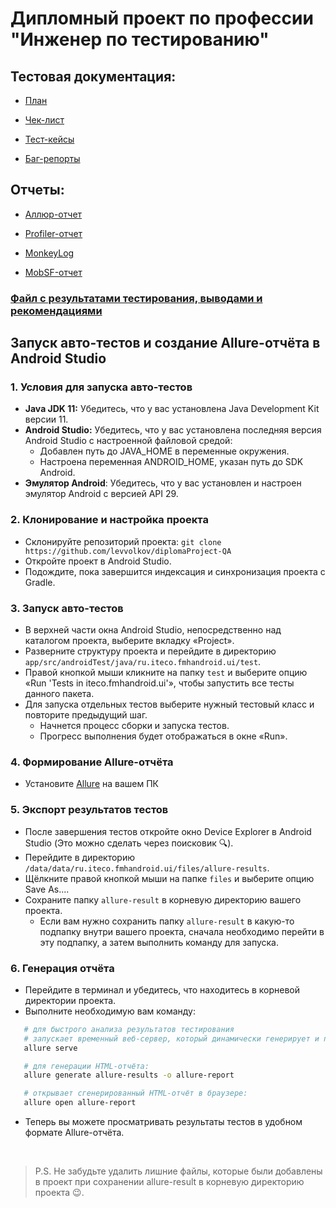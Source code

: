 # Дипломный проект по профессии "Инженер по тестированию"

## Тестовая документация:
- [План](https://github.com/LessiaSa/QADiplom/blob/main/Plan.md)

- [Чек-лист](https://docs.google.com/spreadsheets/d/14FpbwyF3vzgNoD_6pneBmU2GHlCcaqhgcbAScEPpii8/edit?usp=sharing)

- [Тест-кейсы](https://docs.google.com/spreadsheets/d/1YDR_rzY6MTc76FXd1WdfUx3VdH-rKM2b/edit?usp=sharing&ouid=114685950231512893577&rtpof=true&sd=true)

- [Баг-репорты](https://github.com/LessiaSa/QADiplom/issues)


## Отчеты:

- [Аллюр-отчет](http://localhost:63342/FMHAndroid/allure-report/index.html?_ijt=tq37glqunt39g6v0u7pr1mnkjg&_ij_reload=RELOAD_ON_SAVE)

- [Profiler-отчет](https://github.com/LessiaSa/QADiplom/tree/main/ProfilerResults)

- [MonkeyLog](https://github.com/LessiaSa/QADiplom/blob/main/monkeylog.txt)

- [MobSF-отчет](https://github.com/LessiaSa/QADiplom/blob/main/otchetMobSF.pdf)

### [Файл с результатами тестирования, выводами и рекомендациями](https://github.com/LessiaSa/QADiplom/blob/main/Result.md)



## Запуск авто-тестов и создание Allure-отчёта в Android Studio
### 1. Условия для запуска авто-тестов
- **Java JDK 11:** Убедитесь, что у вас установлена Java Development Kit версии 11.
- **Android Studio:** Убедитесь, что у вас установлена последняя версия Android Studio с настроенной файловой средой:
    * Добавлен путь до JAVA_HOME в переменные окружения.
    * Настроена переменная ANDROID_HOME, указан путь до SDK Android.
- **Эмулятор Android**: Убедитесь, что у вас установлен и настроен эмулятор Android с версией API 29.

### 2. Клонирование и настройка проекта
- Склонируйте репозиторий проекта: `git clone https://github.com/levvolkov/diplomaProject-QA`
- Откройте проект в Android Studio.
- Подождите, пока завершится индексация и синхронизация проекта с Gradle.

### 3. Запуск авто-тестов
- В верхней части окна Android Studio, непосредственно над каталогом проекта, выберите вкладку «Project».
- Разверните структуру проекта и перейдите в директорию `app/src/androidTest/java/ru.iteco.fmhandroid.ui/test`.
- Правой кнопкой мыши кликните на папку `test` и выберите опцию «Run 'Tests in iteco.fmhandroid.ui'», чтобы запустить все тесты данного пакета.
- Для запуска отдельных тестов выберите нужный тестовый класс и повторите предыдущий шаг.
    * Начнется процесс сборки и запуска тестов.
    * Прогресс выполнения будет отображаться в окне «Run».

### 4. Формирование Allure-отчёта
- Установите [Allure](https://allurereport.org/docs/install/) на вашем ПК

### 5. Экспорт результатов тестов
- После завершения тестов откройте окно Device Explorer в Android Studio (Это можно сделать через поисковик 🔍).
- Перейдите в директорию `/data/data/ru.iteco.fmhandroid.ui/files/allure-results`.
- Щёлкните правой кнопкой мыши на папке `files` и выберите опцию Save As....
- Сохраните папку `allure-result` в корневую директорию вашего проекта.
    * Если вам нужно сохранить папку `allure-result` в какую-то подпапку внутри вашего проекта, сначала необходимо перейти в эту подпапку, а затем выполнить команду для запуска.

### 6. Генерация отчёта
- Перейдите в терминал и убедитесь, что находитесь в корневой директории проекта.
- Выполните необходимую вам команду:
```bash
   # для быстрого анализа результатов тестирования
   # запускает временный веб-сервер, который динамически генерирует и показывает отчет на основе JSON-данных:
   allure serve

   # для генерации HTML-отчёта:
   allure generate allure-results -o allure-report

   # открывает сгенерированный HTML-отчёт в браузере:
   allure open allure-report
```
- Теперь вы можете просматривать результаты тестов в удобном формате Allure-отчёта.

<br>

> P.S. Не забудьте удалить лишние файлы, которые были добавлены в проект при сохранении allure-result в корневую директорию проекта 😉.



